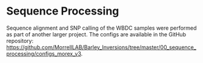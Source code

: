 # Sequence Processing

Sequence alignment and SNP calling of the WBDC samples were performed as part of another larger project. The configs are available in the GitHub repository: https://github.com/MorrellLAB/Barley_Inversions/tree/master/00_sequence_processing/configs_morex_v3.

